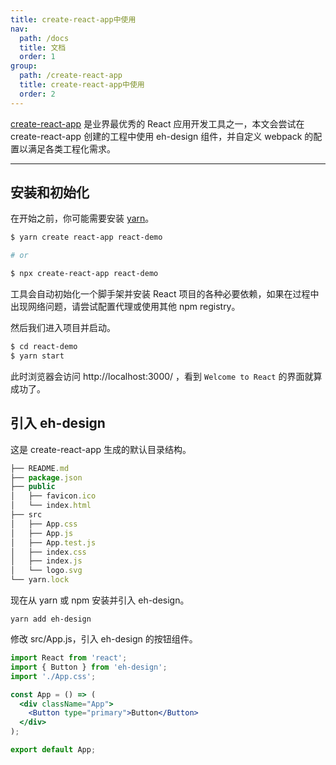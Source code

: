 ```yaml
---
title: create-react-app中使用
nav:
  path: /docs
  title: 文档
  order: 1
group:
  path: /create-react-app
  title: create-react-app中使用
  order: 2
---
```



[create-react-app](https://github.com/facebookincubator/create-react-app) 是业界最优秀的 React 应用开发工具之一，本文会尝试在 create-react-app 创建的工程中使用 eh-design 组件，并自定义 webpack 的配置以满足各类工程化需求。

---

## 安装和初始化

在开始之前，你可能需要安装 [yarn](https://github.com/yarnpkg/yarn/)。

```bash
$ yarn create react-app react-demo

# or

$ npx create-react-app react-demo
```

工具会自动初始化一个脚手架并安装 React 项目的各种必要依赖，如果在过程中出现网络问题，请尝试配置代理或使用其他 npm registry。

然后我们进入项目并启动。

```bash
$ cd react-demo
$ yarn start
```

此时浏览器会访问 http://localhost:3000/ ，看到 `Welcome to React` 的界面就算成功了。

## 引入 eh-design

这是 create-react-app 生成的默认目录结构。

``` jsx | pure
├── README.md
├── package.json
├── public
│   ├── favicon.ico
│   └── index.html
├── src
│   ├── App.css
│   ├── App.js
│   ├── App.test.js
│   ├── index.css
│   ├── index.js
│   └── logo.svg
└── yarn.lock
```

现在从 yarn 或 npm 安装并引入 eh-design。
```shell
yarn add eh-design
```

修改 src/App.js，引入 eh-design 的按钮组件。

```jsx | pure
import React from 'react';
import { Button } from 'eh-design';
import './App.css';

const App = () => (
  <div className="App">
    <Button type="primary">Button</Button>
  </div>
);

export default App;
```



